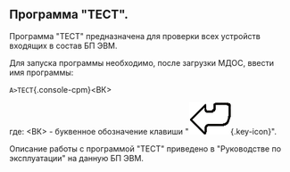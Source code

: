## Программа "ТЕСТ".

Программа "TECT" предназначена для проверки всех устройств 
входящих в состав БП ЭВМ.

Для запуска программы необходимо, после загрузки МДОС, ввести
имя программы:

`A>TECT`{.console-cpm}<ВК>

где: <ВК> - буквенное обозначение клавиши "![BK][key_bk]{.key-icon}".

Описание работы с программой "ТЕСТ" приведено в "Руководстве по эксплуатации" на данную БП ЭВМ.


[key_bk]: images/bk.png
